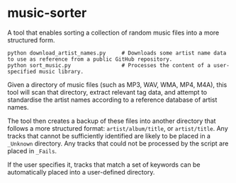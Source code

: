 # music-sorter
A tool that enables sorting a collection of random music files into a more structured form.
```
python download_artist_names.py     # Downloads some artist name data to use as reference from a public GitHub repository.
python sort_music.py                # Processes the content of a user-specified music library.
```
Given a directory of music files (such as MP3, WAV, WMA, MP4, M4A), this tool will scan that directory, extract relevant tag data, and attempt to standardise the artist names according to a reference database of artist names.

The tool then creates a backup of these files into another directory that follows a more structured format: `artist/album/title`, or `artist/title`. Any tracks that cannot be sufficiently identified are likely to be placed in a `_Unknown` directory. Any tracks that could not be processed by the script are placed in `_Fails`.

If the user specifies it, tracks that match a set of keywords can be automatically placed into a user-defined directory.
